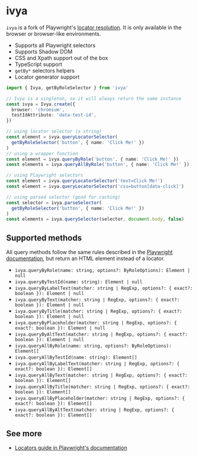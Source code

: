 # ivya

`ivya` is a fork of Playwright's [locator resolution](https://github.com/microsoft/playwright/blob/71e614dc5ad667efdb4fe7c8f60e161aee3a94d8/packages/playwright-core/src/server/injected/injectedScript.ts). It is only available in the browser or browser-like environments.

- Supports all Playwright selectors
- Supports Shadow DOM
- CSS and Xpath support out of the box
- TypeScript support
- `getBy*` selectors helpers
- Locator generator support

```ts
import { Ivya, getByRoleSelector } from 'ivya'

// Ivya is a singleton, so it will always return the same instance
const ivya = Ivya.create({
  browser: 'chromium',
  testIdAttribute: 'data-test-id',
})

// using locator selector (a string)
const element = ivya.queryLocatorSelector(
  getByRoleSelector('button', { name: 'Click Me!' })
)
// using a wrapper function
const element = ivya.queryByRole('button', { name: 'Click Me!' })
const elements = ivya.queryAllByRole('button', { name: 'Click Me!' })

// using Playwright selectors
const element = ivya.queryLocatorSelector('text=Click Me!')
const element = ivya.queryLocatorSelector('css=button[data-click]')

// using parsed selector (good for caching)
const selector = ivya.parseSelector(
  getByRoleSelector('button', { name: 'Click Me!' })
)
const elements = ivya.querySelector(selector, document.body, false)
```

## Supported methods

All query methods follow the same rules described in the [Playwright documentation](https://playwright.dev/docs/locators#locator-operators), but return an HTML element instead of a locator.

- `ivya.queryByRole(name: string, options?: ByRoleOptions): Element | null`
- `ivya.queryByTestId(name: string): Element | null`
- `ivya.queryByLabelText(matcher: string | RegExp, options?: { exact?: boolean }): Element | null`
- `ivya.queryByText(matcher: string | RegExp, options?: { exact?: boolean }): Element | null`
- `ivya.queryByTitle(matcher: string | RegExp, options?: { exact?: boolean }): Element | null`
- `ivya.queryByPlaceholder(matcher: string | RegExp, options?: { exact?: boolean }): Element | null`
- `ivya.queryByAltText(matcher: string | RegExp, options?: { exact?: boolean }): Element | null`
- `ivya.queryAllByRole(name: string, options?: ByRoleOptions): Element[]`
- `ivya.queryAllByTestId(name: string): Element[]`
- `ivya.queryAllByLabelText(matcher: string | RegExp, options?: { exact?: boolean }): Element[]`
- `ivya.queryAllByText(matcher: string | RegExp, options?: { exact?: boolean }): Element[]`
- `ivya.queryAllByTitle(matcher: string | RegExp, options?: { exact?: boolean }): Element[]`
- `ivya.queryAllByPlaceholder(matcher: string | RegExp, options?: { exact?: boolean }): Element[]`
- `ivya.queryAllByAltText(matcher: string | RegExp, options?: { exact?: boolean }): Element[]`

## See more

- [Locators guide in Playwright's documentation](https://playwright.dev/docs/locators#locator-operators)
